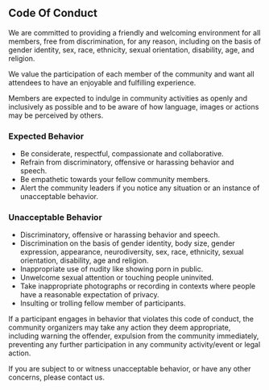 ## Code Of Conduct

We are committed to providing a friendly and welcoming environment for all members, free from discrimination, for any reason, including on the basis of gender identity, sex, race, ethnicity, sexual orientation, disability, age, and religion.

We value the participation of each member of the community and want all attendees to have an enjoyable and fulfilling experience.

Members are expected to indulge in community activities as openly and inclusively as possible and to be aware of how language, images or actions may be perceived by others.

### Expected Behavior
- Be considerate, respectful, compassionate and collaborative.
- Refrain from discriminatory, offensive or harassing behavior and speech.
- Be empathetic towards your fellow community members.
- Alert the community leaders if you notice any situation or an instance of unacceptable behavior.

### Unacceptable Behavior
- Discriminatory, offensive or harassing behavior and speech.
- Discrimination on the basis of gender identity, body size, gender expression, appearance, neurodiversity, sex, race, ethnicity, sexual orientation, disability, age and religion.
- Inappropriate use of nudity like showing porn in public.
- Unwelcome sexual attention or touching people uninvited.
- Take inappropriate photographs or recording in contexts where people have a reasonable expectation of privacy.
- Insulting or trolling fellow member of participants.

If a participant engages in behavior that violates this code of conduct, the community organizers may take any action they deem appropriate, including warning the offender, expulsion from the community immediately, preventing any further participation in any community activity/event or legal action.

If you are subject to or witness unacceptable behavior, or have any other concerns, please contact us.
